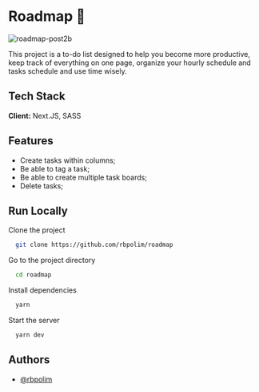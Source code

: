 
# Roadmap 📝

![roadmap-post2b](https://user-images.githubusercontent.com/66570560/120407863-50657f00-c324-11eb-8f32-9f3eab924407.png)

This project is a to-do list designed to help you become more productive, keep track of everything on one page, organize your hourly schedule and tasks schedule and use time wisely.

## Tech Stack

**Client:** Next.JS, SASS


## Features

- Create tasks within columns;
- Be able to tag a task;
- Be able to create multiple task boards;
- Delete tasks;

## Run Locally

Clone the project

```bash
  git clone https://github.com/rbpolim/roadmap
```

Go to the project directory

```bash
  cd roadmap
```

Install dependencies

```bash
  yarn
```

Start the server

```bash
  yarn dev
```


## Authors

- [@rbpolim](https://www.github.com/rbpolim)


